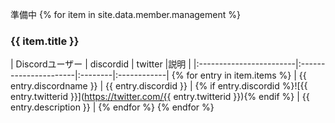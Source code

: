 準備中
{% for item in site.data.member.management %}
    <h3>{{ item.title }}</h3>
| Discordユーザー          | discordid             | twitter |説明         |
|:------------------------|:----------------------|:--------|:------------|
        {% for entry in item.items %}
| {{ entry.discordname }} | {{ entry.discordid }} | {% if entry.discordid %}![{{ entry.twitterid }}](https://twitter.com/{{ entry.twitterid }}){% endif %} | {{ entry.description }} |
        {% endfor %}
  {% endfor %}
